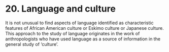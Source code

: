# 20. Language and culture
It is not unusual to find aspects of language identified as characteristic features of African American culture or Eskimo culture or Japanese culture. This approach to the study of language originates in the work of anthropologists who have used language as a source of information in the general study of ‘culture’.
